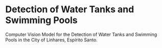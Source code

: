 # Detection of Water Tanks and Swimming Pools
Computer Vision Model for the Detection of Water Tanks and Swimming Pools in the City of Linhares, Espírito Santo.
